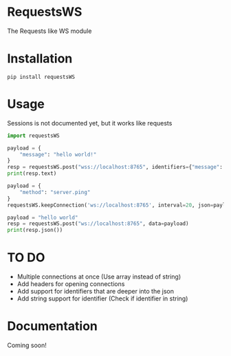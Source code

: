 # RequestsWS
The Requests like WS module

# Installation
```
pip install requestsWS
```

# Usage
Sessions is not documented yet, but it works like requests
```python
import requestsWS

payload = {
    "message": "hello world!"
}
resp = requestsWS.post("wss://localhost:8765", identifiers={"message": "Hi there!"}, json=payload)
print(resp.text)

payload = {
    "method": "server.ping"
}
requestsWS.keepConnection('ws://localhost:8765', interval=20, json=payload)

payload = "hello world"
resp = requestsWS.post("ws://localhost:8765", data=payload)
print(resp.json())
```

# TO DO
   - Multiple connections at once (Use array instead of string)  
   - Add headers for opening connections  
   - Add support for identifiers that are deeper into the json  
   - Add string support for identifier (Check if identifier in string)

# Documentation
Coming soon!
